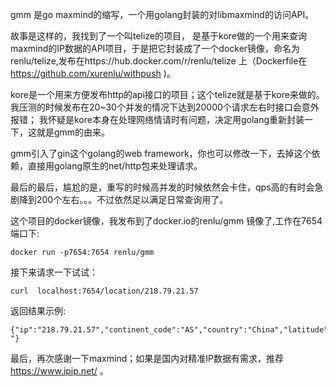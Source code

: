 gmm 是go maxmind的缩写，一个用golang封装的对libmaxmind的访问API。

故事是这样的，我找到了一个叫telize的项目， 是基于kore做的一个用来查询maxmind的IP数据的API项目，于是把它封装成了一个docker镜像，命名为 renlu/telize,发布在https://hub.docker.com/r/renlu/telize 上（Dockerfile在 https://github.com/xurenlu/withpush )。

kore是一个用来方便发布http的api接口的项目；这个telize就是基于kore来做的。我压测的时候发布在20~30个并发的情况下达到20000个请求左右时接口会意外报错；
我怀疑是kore本身在处理网络情请时有问题，决定用golang重新封装一下，这就是gmm的由来。

gmm引入了gin这个golang的web framework，你也可以修改一下，去掉这个依赖，直接用golang原生的net/http包来处理请求。

最后的最后，尴尬的是，重写的时候高并发的时候依然会卡住，qps高的有时会急剧降到200个左右。。。不过依然足以满足日常查询用了。

这个项目的docker镜像，我发布到了docker.io的renlu/gmm 镜像了,工作在7654端口下:
```
docker run -p7654:7654 renlu/gmm 
```
接下来请求一下试试：
```
curl  localhost:7654/location/218.79.21.57
```
返回结果示例:
```
{"ip":"218.79.21.57","continent_code":"AS","country":"China","latitude":31.0442,"longitude":121.4054,"country_code":"CN","country_code3":"CHN","string":"","asn":4812,"organization":"-"}
```
最后，再次感谢一下maxmind；如果是国内对精准IP数据有需求，推荐 https://www.ipip.net/ 。